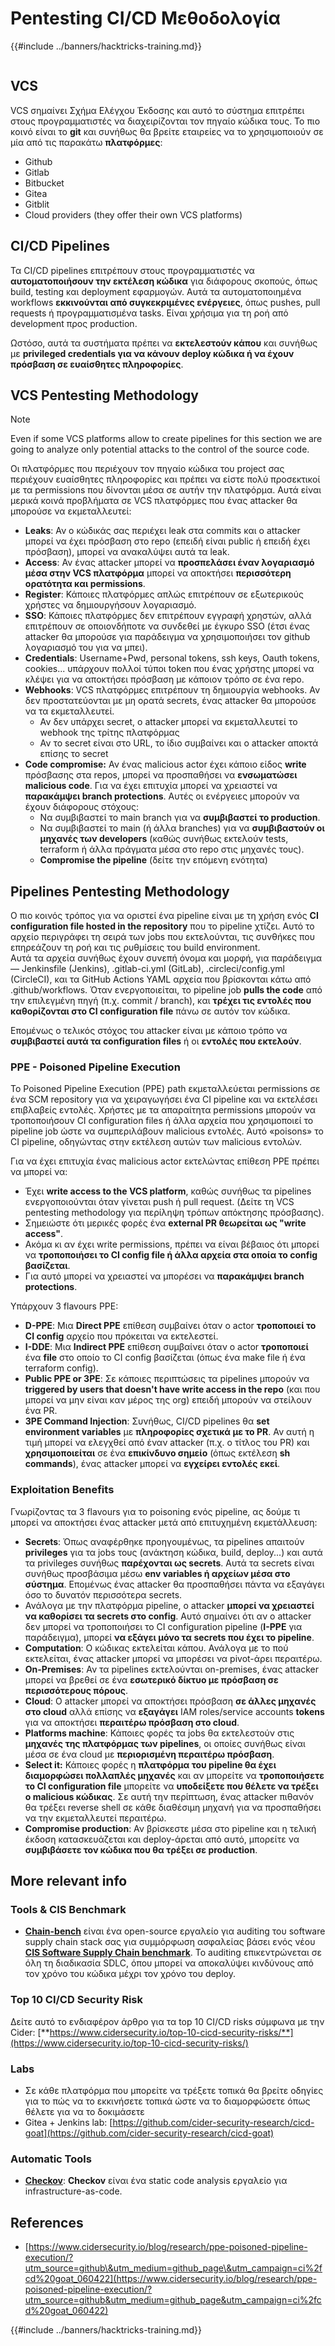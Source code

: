# Pentesting CI/CD Μεθοδολογία

{{#include ../banners/hacktricks-training.md}}

<figure><img src="../images/CLOUD-logo-letters.svg" alt=""><figcaption></figcaption></figure>

## VCS

VCS σημαίνει Σχήμα Ελέγχου Έκδοσης και αυτό το σύστημα επιτρέπει στους προγραμματιστές να διαχειρίζονται τον πηγαίο κώδικα τους. Το πιο κοινό είναι το **git** και συνήθως θα βρείτε εταιρείες να το χρησιμοποιούν σε μία από τις παρακάτω **πλατφόρμες**:

- Github
- Gitlab
- Bitbucket
- Gitea
- Gitblit
- Cloud providers (they offer their own VCS platforms)


## CI/CD Pipelines

Τα CI/CD pipelines επιτρέπουν στους προγραμματιστές να **αυτοματοποιήσουν την εκτέλεση κώδικα** για διάφορους σκοπούς, όπως build, testing και deployment εφαρμογών. Αυτά τα αυτοματοποιημένα workflows **εκκινούνται από συγκεκριμένες ενέργειες**, όπως pushes, pull requests ή προγραμματισμένα tasks. Είναι χρήσιμα για τη ροή από development προς production.

Ωστόσο, αυτά τα συστήματα πρέπει να **εκτελεστούν κάπου** και συνήθως με **privileged credentials για να κάνουν deploy κώδικα ή να έχουν πρόσβαση σε ευαίσθητες πληροφορίες**.

## VCS Pentesting Methodology

> [!NOTE]
> Even if some VCS platforms allow to create pipelines for this section we are going to analyze only potential attacks to the control of the source code.

Οι πλατφόρμες που περιέχουν τον πηγαίο κώδικα του project σας περιέχουν ευαίσθητες πληροφορίες και πρέπει να είστε πολύ προσεκτικοί με τα permissions που δίνονται μέσα σε αυτήν την πλατφόρμα. Αυτά είναι μερικά κοινά προβλήματα σε VCS πλατφόρμες που ένας attacker θα μπορούσε να εκμεταλλευτεί:

- **Leaks**: Αν ο κώδικάς σας περιέχει leak στα commits και ο attacker μπορεί να έχει πρόσβαση στο repo (επειδή είναι public ή επειδή έχει πρόσβαση), μπορεί να ανακαλύψει αυτά τα leak.
- **Access**: Αν ένας attacker μπορεί να **προσπελάσει έναν λογαριασμό μέσα στην VCS πλατφόρμα** μπορεί να αποκτήσει **περισσότερη ορατότητα και permissions**.
- **Register**: Κάποιες πλατφόρμες απλώς επιτρέπουν σε εξωτερικούς χρήστες να δημιουργήσουν λογαριασμό.
- **SSO**: Κάποιες πλατφόρμες δεν επιτρέπουν εγγραφή χρηστών, αλλά επιτρέπουν σε οποιονδήποτε να συνδεθεί με έγκυρο SSO (έτσι ένας attacker θα μπορούσε για παράδειγμα να χρησιμοποιήσει τον github λογαριασμό του για να μπει).
- **Credentials**: Username+Pwd, personal tokens, ssh keys, Oauth tokens, cookies... υπάρχουν πολλοί τύποι token που ένας χρήστης μπορεί να κλέψει για να αποκτήσει πρόσβαση με κάποιον τρόπο σε ένα repo.
- **Webhooks**: VCS πλατφόρμες επιτρέπουν τη δημιουργία webhooks. Αν δεν προστατεύονται με μη ορατά secrets, ένας attacker θα μπορούσε να τα εκμεταλλευτεί.
  - Αν δεν υπάρχει secret, ο attacker μπορεί να εκμεταλλευτεί το webhook της τρίτης πλατφόρμας
  - Αν το secret είναι στο URL, το ίδιο συμβαίνει και ο attacker αποκτά επίσης το secret
- **Code compromise:** Αν ένας malicious actor έχει κάποιο είδος **write** πρόσβασης στα repos, μπορεί να προσπαθήσει να **ενσωματώσει malicious code**. Για να έχει επιτυχία μπορεί να χρειαστεί να **παρακάμψει branch protections**. Αυτές οι ενέργειες μπορούν να έχουν διάφορους στόχους:
  - Να συμβιβαστεί το main branch για να **συμβιβαστεί το production**.
  - Να συμβιβαστεί το main (ή άλλα branches) για να **συμβιβαστούν οι μηχανές των developers** (καθώς συνήθως εκτελούν tests, terraform ή άλλα πράγματα μέσα στο repo στις μηχανές τους).
  - **Compromise the pipeline** (δείτε την επόμενη ενότητα)

## Pipelines Pentesting Methodology

Ο πιο κοινός τρόπος για να οριστεί ένα pipeline είναι με τη χρήση ενός **CI configuration file hosted in the repository** που το pipeline χτίζει. Αυτό το αρχείο περιγράφει τη σειρά των jobs που εκτελούνται, τις συνθήκες που επηρεάζουν τη ροή και τις ρυθμίσεις του build environment.\
Αυτά τα αρχεία συνήθως έχουν συνεπή όνομα και μορφή, για παράδειγμα — Jenkinsfile (Jenkins), .gitlab-ci.yml (GitLab), .circleci/config.yml (CircleCI), και τα GitHub Actions YAML αρχεία που βρίσκονται κάτω από .github/workflows. Όταν ενεργοποιείται, το pipeline job **pulls the code** από την επιλεγμένη πηγή (π.χ. commit / branch), και **τρέχει τις εντολές που καθορίζονται στο CI configuration file** πάνω σε αυτόν τον κώδικα.

Επομένως ο τελικός στόχος του attacker είναι με κάποιο τρόπο να **συμβιβαστεί αυτά τα configuration files** ή οι **εντολές που εκτελούν**.

### PPE - Poisoned Pipeline Execution

Το Poisoned Pipeline Execution (PPE) path εκμεταλλεύεται permissions σε ένα SCM repository για να χειραγωγήσει ένα CI pipeline και να εκτελέσει επιβλαβείς εντολές. Χρήστες με τα απαραίτητα permissions μπορούν να τροποποιήσουν CI configuration files ή άλλα αρχεία που χρησιμοποιεί το pipeline job ώστε να συμπεριλάβουν malicious εντολές. Αυτό «poisons» το CI pipeline, οδηγώντας στην εκτέλεση αυτών των malicious εντολών.

Για να έχει επιτυχία ένας malicious actor εκτελώντας επίθεση PPE πρέπει να μπορεί να:

- Έχει **write access to the VCS platform**, καθώς συνήθως τα pipelines ενεργοποιούνται όταν γίνεται push ή pull request. (Δείτε τη VCS pentesting methodology για περίληψη τρόπων απόκτησης πρόσβασης).
- Σημειώστε ότι μερικές φορές ένα **external PR θεωρείται ως "write access"**.
- Ακόμα κι αν έχει write permissions, πρέπει να είναι βέβαιος ότι μπορεί να **τροποποιήσει το CI config file ή άλλα αρχεία στα οποία το config βασίζεται**.
- Για αυτό μπορεί να χρειαστεί να μπορέσει να **παρακάμψει branch protections**.

Υπάρχουν 3 flavours PPE:

- **D-PPE**: Μια **Direct PPE** επίθεση συμβαίνει όταν ο actor **τροποποιεί το CI config** αρχείο που πρόκειται να εκτελεστεί.
- **I-DDE**: Μια **Indirect PPE** επίθεση συμβαίνει όταν ο actor **τροποποιεί** ένα **file** στο οποίο το CI config βασίζεται (όπως ένα make file ή ένα terraform config).
- **Public PPE or 3PE**: Σε κάποιες περιπτώσεις τα pipelines μπορούν να **triggered by users that doesn't have write access in the repo** (και που μπορεί να μην είναι καν μέρος της org) επειδή μπορούν να στείλουν ένα PR.
- **3PE Command Injection**: Συνήθως, CI/CD pipelines θα **set environment variables** με **πληροφορίες σχετικά με το PR**. Αν αυτή η τιμή μπορεί να ελεγχθεί από έναν attacker (π.χ. ο τίτλος του PR) και **χρησιμοποιείται** σε ένα **επικίνδυνο σημείο** (όπως εκτέλεση **sh commands**), ένας attacker μπορεί να **εγχείρει εντολές εκεί**.

### Exploitation Benefits

Γνωρίζοντας τα 3 flavours για το poisoning ενός pipeline, ας δούμε τι μπορεί να αποκτήσει ένας attacker μετά από επιτυχημένη εκμετάλλευση:

- **Secrets**: Όπως αναφέρθηκε προηγουμένως, τα pipelines απαιτούν **privileges** για τα jobs τους (ανάκτηση κώδικα, build, deploy...) και αυτά τα privileges συνήθως **παρέχονται ως secrets**. Αυτά τα secrets είναι συνήθως προσβάσιμα μέσω **env variables ή αρχείων μέσα στο σύστημα**. Επομένως ένας attacker θα προσπαθήσει πάντα να εξαγάγει όσο το δυνατόν περισσότερα secrets.
- Ανάλογα με την πλατφόρμα pipeline, ο attacker **μπορεί να χρειαστεί να καθορίσει τα secrets στο config**. Αυτό σημαίνει ότι αν ο attacker δεν μπορεί να τροποποιήσει το CI configuration pipeline (**I-PPE** για παράδειγμα), μπορεί **να εξάγει μόνο τα secrets που έχει το pipeline**.
- **Computation**: Ο κώδικας εκτελείται κάπου. Ανάλογα με το πού εκτελείται, ένας attacker μπορεί να μπορέσει να pivot-άρει περαιτέρω.
- **On-Premises**: Αν τα pipelines εκτελούνται on-premises, ένας attacker μπορεί να βρεθεί σε ένα **εσωτερικό δίκτυο με πρόσβαση σε περισσότερους πόρους**.
- **Cloud**: Ο attacker μπορεί να αποκτήσει πρόσβαση **σε άλλες μηχανές στο cloud** αλλά επίσης να **εξαγάγει** IAM roles/service accounts **tokens** για να αποκτήσει **περαιτέρω πρόσβαση στο cloud**.
- **Platforms machine**: Κάποιες φορές τα jobs θα εκτελεστούν στις **μηχανές της πλατφόρμας των pipelines**, οι οποίες συνήθως είναι μέσα σε ένα cloud με **περιορισμένη περαιτέρω πρόσβαση**.
- **Select it:** Κάποιες φορές η **πλατφόρμα του pipeline θα έχει διαμορφώσει πολλαπλές μηχανές** και αν μπορείτε να **τροποποιήσετε το CI configuration file** μπορείτε να **υποδείξετε που θέλετε να τρέξει ο malicious κώδικας**. Σε αυτή την περίπτωση, ένας attacker πιθανόν θα τρέξει reverse shell σε κάθε διαθέσιμη μηχανή για να προσπαθήσει να την εκμεταλλευτεί περαιτέρω.
- **Compromise production**: Αν βρίσκεστε μέσα στο pipeline και η τελική έκδοση κατασκευάζεται και deploy-άρεται από αυτό, μπορείτε να **συμβιβάσετε τον κώδικα που θα τρέξει σε production**.

## More relevant info

### Tools & CIS Benchmark

- [**Chain-bench**](https://github.com/aquasecurity/chain-bench) είναι ένα open-source εργαλείο για auditing του software supply chain stack σας για συμμόρφωση ασφαλείας βάσει ενός νέου [**CIS Software Supply Chain benchmark**](https://github.com/aquasecurity/chain-bench/blob/main/docs/CIS-Software-Supply-Chain-Security-Guide-v1.0.pdf). Το auditing επικεντρώνεται σε όλη τη διαδικασία SDLC, όπου μπορεί να αποκαλύψει κινδύνους από τον χρόνο του κώδικα μέχρι τον χρόνο του deploy.

### Top 10 CI/CD Security Risk

Δείτε αυτό το ενδιαφέρον άρθρο για τα top 10 CI/CD risks σύμφωνα με την Cider: [**https://www.cidersecurity.io/top-10-cicd-security-risks/**](https://www.cidersecurity.io/top-10-cicd-security-risks/)

### Labs

- Σε κάθε πλατφόρμα που μπορείτε να τρέξετε τοπικά θα βρείτε οδηγίες για το πώς να το εκκινήσετε τοπικά ώστε να το διαμορφώσετε όπως θέλετε για να το δοκιμάσετε
- Gitea + Jenkins lab: [https://github.com/cider-security-research/cicd-goat](https://github.com/cider-security-research/cicd-goat)

### Automatic Tools

- [**Checkov**](https://github.com/bridgecrewio/checkov): **Checkov** είναι ένα static code analysis εργαλείο για infrastructure-as-code.

## References

- [https://www.cidersecurity.io/blog/research/ppe-poisoned-pipeline-execution/?utm_source=github\&utm_medium=github_page\&utm_campaign=ci%2fcd%20goat_060422](https://www.cidersecurity.io/blog/research/ppe-poisoned-pipeline-execution/?utm_source=github&utm_medium=github_page&utm_campaign=ci%2fcd%20goat_060422)


{{#include ../banners/hacktricks-training.md}}
